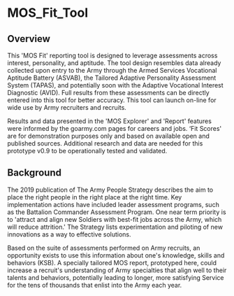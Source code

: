 # MOS_Fit_Tool

## Overview
This 'MOS Fit' reporting tool is designed to leverage assessments across interest, personality, and aptitude. The tool design resembles data already collected upon entry to the Army through the Armed Services Vocational Aptitude Battery (ASVAB), the Tailored Adaptive Personality Assessment System (TAPAS), and potentially soon with the Adaptive Vocational Interest Diagnostic (AVID). Full results from these assessments can be directly entered into this tool for better accuracy. This tool can launch on-line for wide use by Army recruiters and recruits.

Results and data presented in the 'MOS Explorer' and 'Report' features were informed by the goarmy.com pages for careers and jobs. ‘Fit Scores' are for demonstration purposes only and based on available open and published sources. Additional research and data are needed for this prototype v0.9 to be operationally tested and validated.


## Background
The 2019 publication of The Army People Strategy describes the aim to place the right people in the right place at the right time. Key implementation actions have included leader assessment programs, such as the Battalion Commander Assessment Program. One near term priority is to 'attract and align new Soldiers with best-fit jobs across the Army, which will reduce attrition.' The Strategy lists experimentation and piloting of new innovations as a way to effective solutions.

Based on the suite of assessments performed on Army recruits, an opportunity exists to use this information about one's knowledge, skills and behaviors (KSB). A specially tailored MOS report, prototyped here, could increase a recruit's understanding of Army specialties that align well to their talents and behaviors, potentially leading to longer, more satisfying Service for the tens of thousands that enlist into the Army each year.
